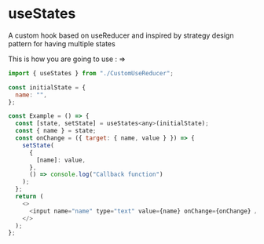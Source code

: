 # useStates

A custom hook based on useReducer and inspired by strategy design pattern for having multiple states


This is how you are going to use : =>
```javascript
import { useStates } from "./CustomUseReducer";

const initialState = {
  name: "",
};

const Example = () => {
  const [state, setState] = useStates<any>(initialState);
  const { name } = state;
  const onChange = ({ target: { name, value } }) => {
    setState(
      {
        [name]: value,
      },
      () => console.log("Callback function")
    );
  };
  return (
    <>
      <input name="name" type="text" value={name} onChange={onChange} />
    </>
  );
};
```
